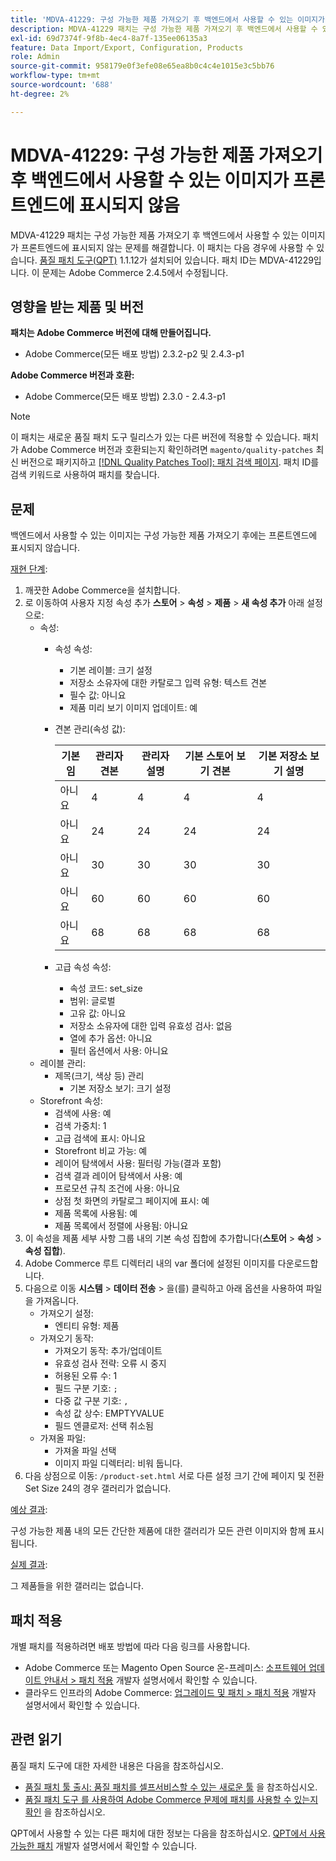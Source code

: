 ```yaml
---
title: 'MDVA-41229: 구성 가능한 제품 가져오기 후 백엔드에서 사용할 수 있는 이미지가 프론트엔드에 표시되지 않음'
description: MDVA-41229 패치는 구성 가능한 제품 가져오기 후 백엔드에서 사용할 수 있는 이미지가 프론트엔드에 표시되지 않는 문제를 해결합니다. 이 패치는 [Quality Patches Tool (QPT)](/help/announcements/adobe-commerce-announcements/magento-quality-patches-released-new-tool-to-self-serve-quality-patches.md) 1.1.12가 설치된 경우 사용할 수 있습니다. 패치 ID는 MDVA-41229입니다. 이 문제는 Adobe Commerce 2.4.5에서 수정됩니다.
exl-id: 69d7374f-9f8b-4ec4-8a7f-135ee06135a3
feature: Data Import/Export, Configuration, Products
role: Admin
source-git-commit: 958179e0f3efe08e65ea8b0c4c4e1015e3c5bb76
workflow-type: tm+mt
source-wordcount: '688'
ht-degree: 2%

---
```


# MDVA-41229: 구성 가능한 제품 가져오기 후 백엔드에서 사용할 수 있는 이미지가 프론트엔드에 표시되지 않음

MDVA-41229 패치는 구성 가능한 제품 가져오기 후 백엔드에서 사용할 수 있는 이미지가 프론트엔드에 표시되지 않는 문제를 해결합니다. 이 패치는 다음 경우에 사용할 수 있습니다. [품질 패치 도구(QPT)](/help/announcements/adobe-commerce-announcements/magento-quality-patches-released-new-tool-to-self-serve-quality-patches.md) 1.1.12가 설치되어 있습니다. 패치 ID는 MDVA-41229입니다. 이 문제는 Adobe Commerce 2.4.5에서 수정됩니다.

## 영향을 받는 제품 및 버전

**패치는 Adobe Commerce 버전에 대해 만들어집니다.**

* Adobe Commerce(모든 배포 방법) 2.3.2-p2 및 2.4.3-p1

**Adobe Commerce 버전과 호환:**

* Adobe Commerce(모든 배포 방법) 2.3.0 - 2.4.3-p1

>[!NOTE]
>
>이 패치는 새로운 품질 패치 도구 릴리스가 있는 다른 버전에 적용할 수 있습니다. 패치가 Adobe Commerce 버전과 호환되는지 확인하려면 `magento/quality-patches` 최신 버전으로 패키지하고 [[!DNL Quality Patches Tool]: 패치 검색 페이지](https://devdocs.magento.com/quality-patches/tool.html#patch-grid). 패치 ID를 검색 키워드로 사용하여 패치를 찾습니다.

## 문제

백엔드에서 사용할 수 있는 이미지는 구성 가능한 제품 가져오기 후에는 프론트엔드에 표시되지 않습니다.

<u>재현 단계</u>:

1. 깨끗한 Adobe Commerce을 설치합니다.
1. 로 이동하여 사용자 지정 속성 추가 **스토어** > **속성** > **제품** > **새 속성 추가** 아래 설정으로:
   * 속성:
      * 속성 속성:
         * 기본 레이블: 크기 설정
         * 저장소 소유자에 대한 카탈로그 입력 유형: 텍스트 견본
         * 필수 값: 아니요
         * 제품 미리 보기 이미지 업데이트: 예
      * 견본 관리(속성 값):

        | 기본임 | 관리자 견본 | 관리자 설명 | 기본 스토어 보기 견본 | 기본 저장소 보기 설명 |
        |---|---|---|---|---|
        | 아니요 | 4 | 4 | 4 | 4 |
        | 아니요 | 24 | 24 | 24 | 24 |
        | 아니요 | 30 | 30 | 30 | 30 |
        | 아니요 | 60 | 60 | 60 | 60 |
        | 아니요 | 68 | 68 | 68 | 68 |
      * 고급 속성 속성:
         * 속성 코드: set_size
         * 범위: 글로벌
         * 고유 값: 아니요
         * 저장소 소유자에 대한 입력 유효성 검사: 없음
         * 열에 추가 옵션: 아니요
         * 필터 옵션에서 사용: 아니요
   * 레이블 관리:
      * 제목(크기, 색상 등) 관리
         * 기본 저장소 보기: 크기 설정
   * Storefront 속성:
      * 검색에 사용: 예
      * 검색 가중치: 1
      * 고급 검색에 표시: 아니요
      * Storefront 비교 가능: 예
      * 레이어 탐색에서 사용: 필터링 가능(결과 포함)
      * 검색 결과 레이어 탐색에서 사용: 예
      * 프로모션 규칙 조건에 사용: 아니요
      * 상점 첫 화면의 카탈로그 페이지에 표시: 예
      * 제품 목록에 사용됨: 예
      * 제품 목록에서 정렬에 사용됨: 아니요
1. 이 속성을 제품 세부 사항 그룹 내의 기본 속성 집합에 추가합니다(**스토어** > **속성** > **속성 집합**).
1. Adobe Commerce 루트 디렉터리 내의 var 폴더에 설정된 이미지를 다운로드합니다.
1. 다음으로 이동 **시스템** > **데이터 전송** > 을(를) 클릭하고 아래 옵션을 사용하여 파일을 가져옵니다.
   * 가져오기 설정:
      * 엔티티 유형: 제품
   * 가져오기 동작:
      * 가져오기 동작: 추가/업데이트
      * 유효성 검사 전략: 오류 시 중지
      * 허용된 오류 수: 1
      * 필드 구분 기호: `;`
      * 다중 값 구분 기호: `,`
      * 속성 값 상수: EMPTYVALUE
      * 필드 엔클로저: 선택 취소됨
   * 가져올 파일:
      * 가져올 파일 선택
      * 이미지 파일 디렉터리: 비워 둡니다.
1. 다음 상점으로 이동: `/product-set.html` 서로 다른 설정 크기 간에 페이지 및 전환 Set Size 24의 경우 갤러리가 없습니다.

<u>예상 결과</u>:

구성 가능한 제품 내의 모든 간단한 제품에 대한 갤러리가 모든 관련 이미지와 함께 표시됩니다.

<u>실제 결과</u>:

그 제품들을 위한 갤러리는 없습니다.

## 패치 적용

개별 패치를 적용하려면 배포 방법에 따라 다음 링크를 사용합니다.

* Adobe Commerce 또는 Magento Open Source 온-프레미스: [소프트웨어 업데이트 안내서 > 패치 적용](https://devdocs.magento.com/guides/v2.4/comp-mgr/patching/mqp.html) 개발자 설명서에서 확인할 수 있습니다.
* 클라우드 인프라의 Adobe Commerce: [업그레이드 및 패치 > 패치 적용](https://devdocs.magento.com/cloud/project/project-patch.html) 개발자 설명서에서 확인할 수 있습니다.

## 관련 읽기

품질 패치 도구에 대한 자세한 내용은 다음을 참조하십시오.

* [품질 패치 툴 출시: 품질 패치를 셀프서비스할 수 있는 새로운 툴](/help/announcements/adobe-commerce-announcements/magento-quality-patches-released-new-tool-to-self-serve-quality-patches.md) 을 참조하십시오.
* [품질 패치 도구 를 사용하여 Adobe Commerce 문제에 패치를 사용할 수 있는지 확인](/help/support-tools/patches-available-in-qpt-tool/check-patch-for-magento-issue-with-magento-quality-patches.md) 을 참조하십시오.

QPT에서 사용할 수 있는 다른 패치에 대한 정보는 다음을 참조하십시오. [QPT에서 사용 가능한 패치](https://devdocs.magento.com/quality-patches/tool.html#patch-grid) 개발자 설명서에서 확인할 수 있습니다.
